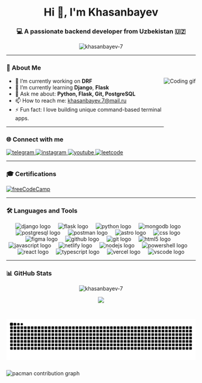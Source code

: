 <h1 align="center">Hi 👋, I'm Khasanbayev</h1>
<h3 align="center">💻 A passionate backend developer from Uzbekistan 🇺🇿</h3>

<p align="center">
  <img src="https://komarev.com/ghpvc/?username=khasanbayev-7&label=Profile%20views&color=0e75b6&style=flat" alt="khasanbayev-7" />
</p>

---

### 🚀 About Me
<img src="https://media1.giphy.com/media/v1.Y2lkPTc5MGI3NjExdm1pMWU3eWhib3cwM2JldXAwajlueXlnbWh1NDYzaHRjczdiZHdlcyZlcD12MV9pbnRlcm5hbF9naWZfYnlfaWQmY3Q9Zw/fQZX2aoRC1Tqw/giphy.gif" 
     alt="Coding gif" 
     height="200" 
     align="right" />

- 🔭 I’m currently working on **DRF**  
- 🌱 I’m currently learning **Django**, **Flask**  
- 💬 Ask me about: **Python, Flask, Git, PostgreSQL**  
- 📫 How to reach me: khasanbayev.7@mail.ru  
- ⚡ Fun fact: I love building unique command-based terminal apps.


---

### 🌐 Connect with me

<p align="left">
  <a href="https://t.me/khasanbayev7" target="_blank">
    <img src="https://img.shields.io/badge/Telegram-2CA5E0?style=for-the-badge&logo=telegram&logoColor=white" alt="telegram" />
  </a>
  <a href="https://www.instagram.com/khasanbayev.7/" target="_blank">
    <img src="https://img.shields.io/badge/Instagram-E4405F?style=for-the-badge&logo=instagram&logoColor=white" alt="instagram" />
  </a>
  <a href="https://www.youtube.com/@khasanbayev7" target="_blank">
    <img src="https://img.shields.io/badge/YouTube-FF0000?style=for-the-badge&logo=youtube&logoColor=white" alt="youtube" />
  </a>
  <a href="https://leetcode.com/u/khasanbayev7/" target="_blank">
    <img src="https://img.shields.io/badge/LeetCode-FFA116?style=for-the-badge&logo=leetcode&logoColor=black" alt="leetcode" />
  </a>
</p>

---

### 🎓 Certifications

[![freeCodeCamp](https://img.shields.io/badge/freeCodeCamp-Certificate-brightgreen?logo=freecodecamp)](https://www.freecodecamp.org/certification/khasanbayev7/scientific-computing-with-python-v7)

---

### 🛠️ Languages and Tools

<div align="center">
  <img src="https://skillicons.dev/icons?i=django" height="40" alt="django logo"  />
  <img width="12" />
  <img src="https://skillicons.dev/icons?i=flask" height="40" alt="flask logo"  />
  <img width="12" />
  <img src="https://skillicons.dev/icons?i=py" height="40" alt="python logo"  />
  <img width="12" />
  <img src="https://skillicons.dev/icons?i=mongodb" height="40" alt="mongodb logo"  />
  <img width="12" />
  <img src="https://skillicons.dev/icons?i=postgres" height="40" alt="postgresql logo"  />
  <img width="12" />
  <img src="https://skillicons.dev/icons?i=postman" height="40" alt="postman logo"  />
  <img width="12" />
  <img src="https://skillicons.dev/icons?i=astro" height="40" alt="astro logo"  />
  <img width="12" />
  <img src="https://skillicons.dev/icons?i=css" height="40" alt="css logo"  />
  <img width="12" />
  <img src="https://skillicons.dev/icons?i=figma" height="40" alt="figma logo"  />
  <img width="12" />
  <img src="https://skillicons.dev/icons?i=github" height="40" alt="github logo"  />
  <img width="12" />
  <img src="https://skillicons.dev/icons?i=git" height="40" alt="git logo"  />
  <img width="12" />
  <img src="https://skillicons.dev/icons?i=html" height="40" alt="html5 logo"  />
  <img width="12" />
  <img src="https://skillicons.dev/icons?i=js" height="40" alt="javascript logo"  />
  <img width="12" />
  <img src="https://skillicons.dev/icons?i=netlify" height="40" alt="netlify logo"  />
  <img width="12" />
  <img src="https://skillicons.dev/icons?i=nodejs" height="40" alt="nodejs logo"  />
  <img width="12" />
  <img src="https://skillicons.dev/icons?i=powershell" height="40" alt="powershell logo"  />
  <img width="12" />
  <img src="https://skillicons.dev/icons?i=react" height="40" alt="react logo"  />
  <img width="12" />
  <img src="https://skillicons.dev/icons?i=ts" height="40" alt="typescript logo"  />
  <img width="12" />
  <img src="https://skillicons.dev/icons?i=vercel" height="40" alt="vercel logo"  />
  <img width="12" />
  <img src="https://skillicons.dev/icons?i=vscode" height="40" alt="vscode logo"  />
</div>

---

### 📊 GitHub Stats

<p align="center">
  <img src="https://github-readme-stats.vercel.app/api?username=khasanbayev-7&show_icons=true&theme=radical" alt="khasanbayev-7" />
</p>

<p align="center">
  <img src="https://github-readme-stats.vercel.app/api/top-langs/?username=khasanbayev-7&layout=compact&theme=dark" />
</p>


###

<br clear="both">

<img src="https://raw.githubusercontent.com/khasanbayev-7/khasanbayev-7/output/snake.svg" alt="Snake animation" />

###

<picture>
  <source media="(prefers-color-scheme: dark)" srcset="https://raw.githubusercontent.com/khasanbayev-7/khasanbayev-7/output/pacman-contribution-graph-dark.svg">
  <source media="(prefers-color-scheme: light)" srcset="https://raw.githubusercontent.com/khasanbayev-7/khasanbayev-7/output/pacman-contribution-graph.svg">
  <img alt="pacman contribution graph" src="https://raw.githubusercontent.com/khasanbayev-7/khasanbayev-7/output/pacman-contribution-graph.svg">
</picture>

###
